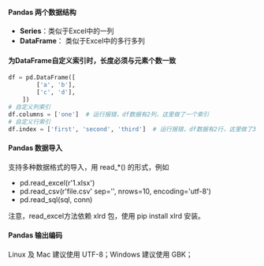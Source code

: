 #### Pandas 两个数据结构
- **Series**：类似于Excel中的一列
- **DataFrame**： 类似于Excel中的多行多列

#### 为DataFrame自定义索引时，长度必须与元素个数一致
```Python
df = pd.DataFrame([
        ['a', 'b'],
        ['c', 'd'],
    ])
# 自定义列索引
df.columns = ['one']  # 运行报错，df数据有2列，这里做了一个索引
# 自定义行索引
df.index = ['first', 'second', 'third']  # 运行报错，df数据有2行，这里做了3个索引
```

#### Pandas 数据导入
支持多种数据格式的导入，用 read_*() 的形式，例如
- pd.read_excel(r'1.xlsx')
- pd.read_csv(r'file.csv' sep='', nrows=10, encoding='utf-8')
- pd.read_sql(sql, conn)  

注意，read_excel方法依赖 xlrd 包，使用 pip install xlrd 安装。  


#### Pandas 输出编码
Linux 及 Mac 建议使用 UTF-8；Windows 建议使用 GBK；